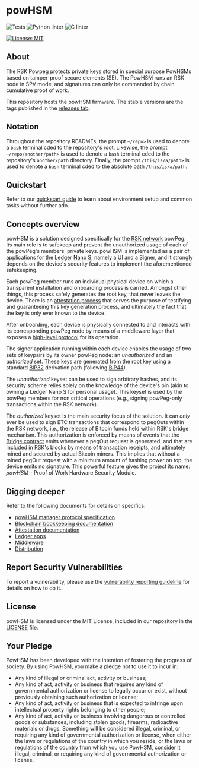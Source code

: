 # powHSM

![Tests](https://github.com/rsksmart/rsk-powhsm/actions/workflows/run-tests.yml/badge.svg)
![Python linter](https://github.com/rsksmart/rsk-powhsm/actions/workflows/lint-python.yml/badge.svg)
![C linter](https://github.com/rsksmart/rsk-powhsm/actions/workflows/lint-c.yml/badge.svg)

[![License: MIT](https://img.shields.io/badge/License-MIT-yellow.svg)](./LICENSE)

## About

The RSK Powpeg protects private keys stored in special purpose PowHSMs based on tamper-proof secure elements (SE). The PowHSM runs an RSK node in SPV mode, and signatures can only be commanded by chain cumulative proof of work.

This repository hosts the powHSM firmware. The stable versions are the tags published in the [releases tab](https://github.com/rsksmart/rsk-powhsm/releases).

## Notation

Throughout the repository READMEs, the prompt `~/repo>` is used to denote a `bash` terminal cded to the repository's root. Likewise, the prompt `~/repo/another/path>` is used to denote a `bash` terminal cded to the repository's `another/path` directory. Finally, the prompt `/this/is/a/path>` is used to denote a `bash` terminal cded to the absolute path `/this/is/a/path`.

## Quickstart

Refer to our [quickstart guide](./QUICKSTART.md) to learn about environment setup and common tasks without further ado.

## Concepts overview

powHSM is a solution designed specifically for the [RSK network](https://www.rsk.co/) powPeg. Its main role is to safekeep and prevent the unauthorized usage of each of the powPeg's members' private keys. powHSM is implemented as a pair of applications for the [Ledger Nano S](https://shop.ledger.com/products/ledger-nano-s), namely a UI and a Signer, and it strongly depends on the device's security features to implement the aforementioned safekeeping.

Each powPeg member runs an individual physical device on which a transparent installation and onboarding process is carried. Amongst other things, this process safely generates the root key, that never leaves the device. There is an [attestation process](./docs/attestation.md) that serves the purpose of testifying and guaranteeing this key generation process, and ultimately the fact that the key is only ever known to the device.

After onboarding, each device is physically connected to and interacts with its corresponding powPeg node by means of a middleware layer that exposes a [high-level protocol](./docs/protocol.md) for its operation.

The signer application running within each device enables the usage of two sets of keypairs by its owner powPeg node: an _unauthorized_ and an _authorized_ set. These keys are generated from the root key using a standard [BIP32](https://github.com/bitcoin/bips/blob/master/bip-0032.mediawiki) derivation path (following [BIP44](https://github.com/bitcoin/bips/blob/master/bip-0044.mediawiki)).

The _unauthorized_ keyset can be used to sign arbitrary hashes, and its security scheme relies solely on the knowledge of the device's pin (akin to owning a Ledger Nano S for personal usage). This keyset is used by the powPeg members for non critical operations (e.g., signing powPeg-only transactions within the RSK network).

The _authorized_ keyset is the main security focus of the solution. It can _only_ ever be used to sign BTC transactions that correspond to pegOuts within the RSK network, i.e., the release of Bitcoin funds held within RSK's bridge mechanism. This authorization is enforced by means of events that the [Bridge contract](https://explorer.rsk.co/address/0x0000000000000000000000000000000001000006) emits whenever a pegOut request is generated, and that are included in RSK's blocks by means of transaction receipts, and ultimately mined and secured by actual Bitcoin miners. This implies that without a mined pegOut request with a minimum amount of hashing power on top, the device emits no signature. This powerful feature gives the project its name: _powHSM_ - Proof of Work Hardware Security Module.

## Digging deeper

Refer to the following documents for details on specifics:

- [powHSM manager protocol specification](./docs/protocol.md)
- [Blockchain bookkeeping documentation](./docs/blockchain-bookkeeping.md)
- [Attestation documentation](./docs/attestation.md)
- [Ledger apps](./ledger/README.md)
- [Middleware](./middleware/README.md)
- [Distribution](./dist/README.md)

## Report Security Vulnerabilities

To report a vulnerability, please use the [vulnerability reporting guideline](./SECURITY.md) for details on how to do it.

## License

powHSM is licensed under the MIT License, included in our repository in the [LICENSE](./LICENSE) file.

## Your Pledge

PowHSM has been developed with the intention of fostering the progress of society. By using PowHSM, you make a pledge not to use it to incur in:
- Any kind of illegal or criminal act, activity or business;
- Any kind of act, activity or business that requires any kind of governmental authorization or license to legally occur or exist, without previously obtaining such authorization or license;
- Any kind of act, activity or business that is expected to infringe upon intellectual property rights belonging to other people;
- Any kind of act, activity or business involving dangerous or controlled goods or substances, including stolen goods, firearms, radioactive materials or drugs.
Something will be considered illegal, criminal, or requiring any kind of governmental authorization or license, when either the laws or regulations of the country in which you reside, or the laws or regulations of the country from which you use PowHSM, consider it illegal, criminal, or requiring any kind of governmental authorization or license.
